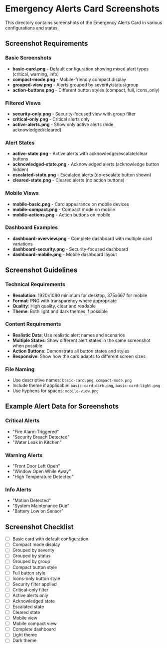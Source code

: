 # Emergency Alerts Card Screenshots

This directory contains screenshots of the Emergency Alerts Card in various configurations and states.

## Screenshot Requirements

### Basic Screenshots
- **basic-card.png** - Default configuration showing mixed alert types (critical, warning, info)
- **compact-mode.png** - Mobile-friendly compact display
- **grouped-view.png** - Alerts grouped by severity/status/group
- **action-buttons.png** - Different button styles (compact, full, icons_only)

### Filtered Views
- **security-only.png** - Security-focused view with group filter
- **critical-only.png** - Critical alerts only
- **active-alerts.png** - Show only active alerts (hide acknowledged/cleared)

### Alert States
- **active-state.png** - Active alerts with acknowledge/escalate/clear buttons
- **acknowledged-state.png** - Acknowledged alerts (acknowledge button hidden)
- **escalated-state.png** - Escalated alerts (de-escalate button shown)
- **cleared-state.png** - Cleared alerts (no action buttons)

### Mobile Views
- **mobile-basic.png** - Card appearance on mobile devices
- **mobile-compact.png** - Compact mode on mobile
- **mobile-actions.png** - Action buttons on mobile

### Dashboard Examples
- **dashboard-overview.png** - Complete dashboard with multiple card variations
- **dashboard-security.png** - Security-focused dashboard
- **dashboard-mobile.png** - Mobile dashboard layout

## Screenshot Guidelines

### Technical Requirements
- **Resolution**: 1920x1080 minimum for desktop, 375x667 for mobile
- **Format**: PNG with transparency where appropriate
- **Quality**: High quality, clear and readable
- **Theme**: Both light and dark themes if possible

### Content Requirements
- **Realistic Data**: Use realistic alert names and scenarios
- **Multiple States**: Show different alert states in the same screenshot when possible
- **Action Buttons**: Demonstrate all button states and styles
- **Responsive**: Show how the card adapts to different screen sizes

### File Naming
- Use descriptive names: `basic-card.png`, `compact-mode.png`
- Include theme if applicable: `basic-card-dark.png`, `basic-card-light.png`
- Use hyphens for spaces: `mobile-view.png`

## Example Alert Data for Screenshots

### Critical Alerts
- "Fire Alarm Triggered"
- "Security Breach Detected"
- "Water Leak in Kitchen"

### Warning Alerts
- "Front Door Left Open"
- "Window Open While Away"
- "High Temperature Detected"

### Info Alerts
- "Motion Detected"
- "System Maintenance Due"
- "Battery Low on Sensor"

## Screenshot Checklist

- [ ] Basic card with default configuration
- [ ] Compact mode display
- [ ] Grouped by severity
- [ ] Grouped by status
- [ ] Grouped by group
- [ ] Compact button style
- [ ] Full button style
- [ ] Icons-only button style
- [ ] Security filter applied
- [ ] Critical-only filter
- [ ] Active alerts only
- [ ] Acknowledged state
- [ ] Escalated state
- [ ] Cleared state
- [ ] Mobile view
- [ ] Mobile compact view
- [ ] Complete dashboard
- [ ] Light theme
- [ ] Dark theme 